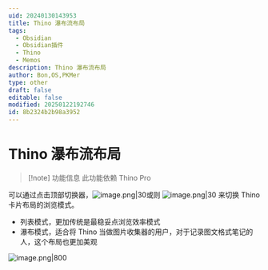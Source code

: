 ```yaml
---
uid: 20240130143953
title: Thino 瀑布流布局
tags:
  - Obsidian
  - Obsidian插件
  - Thino
  - Memos
description: Thino 瀑布流布局
author: Bon,OS,PKMer
type: other
draft: false
editable: false
modified: 20250122192746
id: 8b2324b2b98a3952
---
```


# Thino 瀑布流布局

> [!note] 功能信息
> 此功能依赖 Thino Pro

可以通过点击顶部切换器，![image.png|30](https://cdn.pkmer.cn/images/20240130144321.png!pkmer)或则 ![image.png|30](https://cdn.pkmer.cn/images/20240130144350.png!pkmer) 来切换 Thino 卡片布局的浏览模式。

- 列表模式，更加传统是最稳妥点浏览效率模式
- 瀑布模式，适合将 Thino 当做图片收集器的用户，对于记录图文格式笔记的人，这个布局也更加美观

![image.png|800](https://cdn.pkmer.cn/images/20240130144230.png!pkmer)
